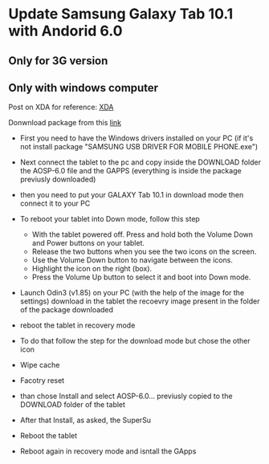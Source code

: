 # Update Samsung Galaxy Tab 10.1 with Andorid 6.0
## Only for 3G version 
## Only with windows computer

Post on XDA for reference: [XDA](https://forum.xda-developers.com/galaxy-tab-10-1/development/rom-android-6-0-marshmallow-t3266663)

Donwnload package from this [link](https://drive.google.com/open?id=1nzsKDLaT2Wz8zcvzI_xVeTJs5_qu0jsa)


+ First you need to have the Windows drivers installed on your PC (if it's not install package "SAMSUNG USB DRIVER FOR MOBILE PHONE.exe")
+ Next connect the tablet to the pc and copy inside the DOWNLOAD folder  the AOSP-6.0 file and the GAPPS (everything is inside the package previusly        downloaded)

+ then you need to put your GALAXY Tab 10.1 in download mode then connect it to your PC

+ To reboot your tablet into Down mode, follow this step
    + With the tablet powered off. Press and hold both the Volume Down and Power buttons on your tablet.
    + Release the two buttons when you see the two icons on the screen.
    + Use the Volume Down button to navigate between the icons.
    + Highlight the icon on the right (box).
    + Press the Volume Up button to select it and boot into Down mode.

+ Launch Odin3 (v1.85) on your PC  (with the help of the image for the settings) download in the tablet the recoevry image present in the folder of the package downloaded 

+ reboot the tablet in recovery mode
+ To do that follow the step for the download mode but chose the other icon

+ Wipe cache

+ Facotry reset

+ than chose Install and select AOSP-6.0... previusly copied to the DOWNLOAD folder of the tablet

+ After that Install, as asked, the SuperSu

+ Reboot the tablet

+ Reboot again in recovery mode and isntall the GApps 
